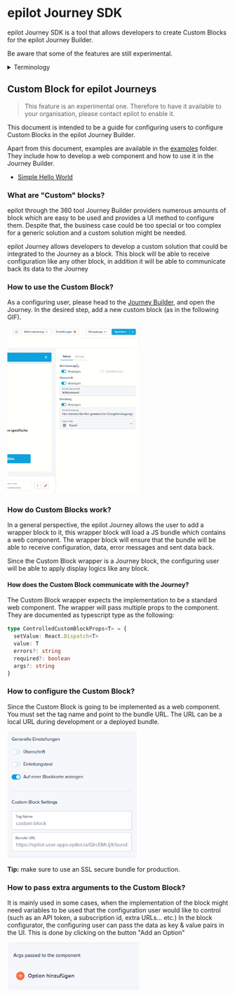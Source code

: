 # epilot Journey SDK

epilot Journey SDK is a tool that allows developers to create Custom Blocks for the epilot Journey Builder.

Be aware that some of the features are still experimental.

<details>
  <summary>Terminology</summary>
  <p>
    <strong>Journey Builder:</strong> is a tool for building flexible Journeys in the 360 epilot platform.
  </p>
  <p>
    <strong>The configuring user:</strong> is a user of epilot 360 that has access to the tool Journey Builder.
  </p>
</details>

## Custom Block for epilot Journeys
> This feature is an experimental one. Therefore to have it available to your organisation, please contact epilot to enable it.

This document is intended to be a guide for configuring users to configure Custom Blocks in the epilot Journey Builder.

Apart from this document, examples are available in the [examples](./examples) folder. They include how to develop a web component and how to use it in the Journey Builder.
* [Simple Hello World](./examples/hello-world-block)

### What are "Custom" blocks?
epilot through the 360 tool Journey Builder providers numerous amounts of block which are easy to be used and provides a UI method to configure them. Despite that, the business case could be too special or too complex for a generic solution and a custom solution might be needed.

epilot Journey allows developers to develop a custom solution that could be integrated to the Journey as a block. This block will be able to receive configuration like any other block, in addition it will be able to communicate back its data to the Journey



### How to use the Custom Block?
As a configuring user, please head to the [Journey Builder](https://portal.epilot.cloud/app/entity/journey), and open the Journey.
In the desired step, add a new custom block (as in the following GIF).

<img src="./doc_assets/adding-custom-block.gif" width="300px" />

### How do Custom Blocks work?
In a general perspective, the epilot Journey allows the user to add a wrapper block to it, this wrapper block will load a JS bundle which contains a web component. The wrapper block will ensure that the bundle will be able to receive configuration, data, error messages and sent data back.

Since the Custom Block wrapper is a Journey block, the configuring user will be able to apply display logics like any block.

#### How does the Custom Block communicate with the Journey?
The Custom Block wrapper expects the implementation to be a standard web component. The wrapper will pass multiple props to the component. They are documented as typescript type as the following:
```typescript
type ControlledCustomBlockProps<T> = {
  setValue: React.Dispatch<T>
  value: T
  errors?: string
  required?: boolean
  args?: string
}
```

### How to configure the Custom Block?

Since the Custom Block is going to be implemented as a web component. You must set the tag name and point to the bundle URL. The URL can be a local URL during development or a deployed bundle.

<img src="./doc_assets/config-custom-block.png" width="300px" />

**Tip:** make sure to use an SSL secure bundle for production.

### How to pass extra arguments to the Custom Block?
It is mainly used in some cases, when the implementation of the block might need variables to be used that the configuration user would like to control (such as an API token, a subscription id, extra URLs... etc.)
In the block configurator, the configuring user can pass the data as key & value pairs in the UI. This is done by clicking on the button "Add an Option"

<img src="./doc_assets/adding-args.png" width="300px" />